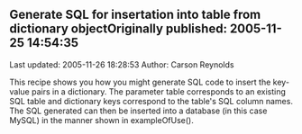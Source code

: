 ## Generate SQL for insertation into table from dictionary objectOriginally published: 2005-11-25 14:54:35 
Last updated: 2005-11-26 18:28:53 
Author: Carson Reynolds 
 
This recipe shows you how you might generate SQL code to insert the key-value pairs in a dictionary. The parameter table corresponds to an existing SQL table and dictionary keys correspond to the table's SQL column names. The SQL generated can then be inserted into a database (in this case MySQL) in the manner shown in exampleOfUse().